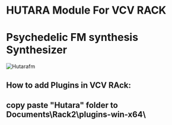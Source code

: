 <h1>HUTARA Module For VCV RACK</h1> 
<h1>Psychedelic FM synthesis Synthesizer</h1>

![Hutarafm](https://github.com/hutara/Hutara-VCV-Rack-Fm-Synth/assets/39126232/38a51e78-e318-460b-a932-0766e7a4e197)



<h2>How to add Plugins in VCV RAck:</h2> 
 
<h2>copy paste "Hutara"  folder  to      Documents\Rack2\plugins-win-x64\</h2>
